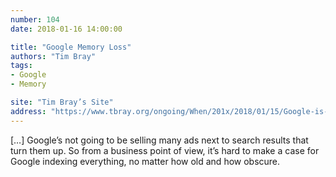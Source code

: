 ```yaml
---
number: 104
date: 2018-01-16 14:00:00

title: "Google Memory Loss"
authors: "Tim Bray"
tags:
- Google
- Memory

site: "Tim Bray’s Site"
address: "https://www.tbray.org/ongoing/When/201x/2018/01/15/Google-is-losing-its-memory"
---
```


[…] Google’s not going to be selling many ads next to search results that turn them up. So from a business point of view, it’s hard to make a case for Google indexing everything, no matter how old and how obscure.
